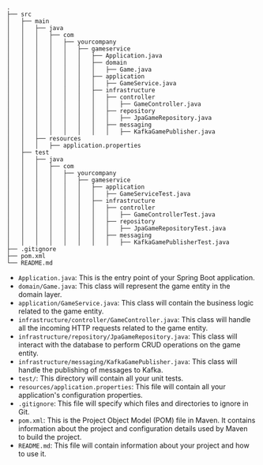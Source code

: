 ```
.
├── src
│   ├── main
│   │   ├── java
│   │   │   ├── com
│   │   │   │   ├── yourcompany
│   │   │   │   │   ├── gameservice
│   │   │   │   │   │   ├── Application.java
│   │   │   │   │   │   ├── domain
│   │   │   │   │   │   │   ├── Game.java
│   │   │   │   │   │   ├── application
│   │   │   │   │   │   │   ├── GameService.java
│   │   │   │   │   │   ├── infrastructure
│   │   │   │   │   │   │   ├── controller
│   │   │   │   │   │   │   │   ├── GameController.java
│   │   │   │   │   │   │   ├── repository
│   │   │   │   │   │   │   │   ├── JpaGameRepository.java
│   │   │   │   │   │   │   ├── messaging
│   │   │   │   │   │   │   │   ├── KafkaGamePublisher.java
│   │   ├── resources
│   │   │   ├── application.properties
│   ├── test
│   │   ├── java
│   │   │   ├── com
│   │   │   │   ├── yourcompany
│   │   │   │   │   ├── gameservice
│   │   │   │   │   │   ├── application
│   │   │   │   │   │   │   ├── GameServiceTest.java
│   │   │   │   │   │   ├── infrastructure
│   │   │   │   │   │   │   ├── controller
│   │   │   │   │   │   │   │   ├── GameControllerTest.java
│   │   │   │   │   │   │   ├── repository
│   │   │   │   │   │   │   │   ├── JpaGameRepositoryTest.java
│   │   │   │   │   │   │   ├── messaging
│   │   │   │   │   │   │   │   ├── KafkaGamePublisherTest.java
├── .gitignore
├── pom.xml
└── README.md
```

- `Application.java`: This is the entry point of your Spring Boot application.
- `domain/Game.java`: This class will represent the game entity in the domain layer.
- `application/GameService.java`: This class will contain the business logic related to the game entity.
- `infrastructure/controller/GameController.java`: This class will handle all the incoming HTTP requests related to the game entity.
- `infrastructure/repository/JpaGameRepository.java`: This class will interact with the database to perform CRUD operations on the game entity.
- `infrastructure/messaging/KafkaGamePublisher.java`: This class will handle the publishing of messages to Kafka.
- `test/`: This directory will contain all your unit tests.
- `resources/application.properties`: This file will contain all your application's configuration properties.
- `.gitignore`: This file will specify which files and directories to ignore in Git.
- `pom.xml`: This is the Project Object Model (POM) file in Maven. It contains information about the project and configuration details used by Maven to build the project.
- `README.md`: This file will contain information about your project and how to use it.